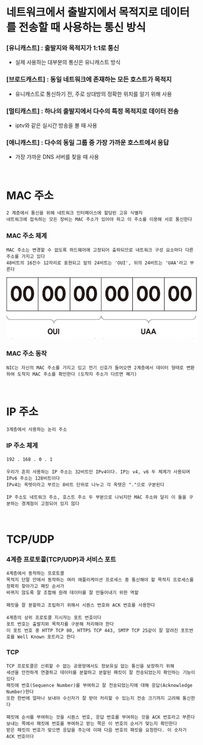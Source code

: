 # 네트워크에서 출발지에서 목적지로 데이터를 전송할 때 사용하는 통신 방식

### [유니캐스트] : 출발지와 목적지가 1:1로 통신
- 실제 사용하는 대부분의 통신은 유니캐스트 방식

### [브로드캐스트] : 동일 네트워크에 존재하는 모든 호스트가 목적지
- 유니캐스트로 통신하기 전, 주로 상대방의 정확한 위치를 알기 위해 사용

### [멀티캐스트] : 하나의 출발지에서 다수의 특정 목적지로 데이터 전송
- iptv와 같은 실시간 방송을 볼 때 사용


### [애니캐스트] : 다수의 동일 그룹 중 가장 가까운 호스트에서 응답
- 가장 가까운 DNS 서버를 찾을 때 사용

<br>

# MAC 주소
``` text
2 계층에서 통신을 위해 네트워크 인터페이스에 할당된 고유 식별자
네트워크에 접속하는 모든 장비는 MAC 주소가 있어야 하고 이 주소를 이용해 서로 통신한다
```

### MAC 주소 체계
``` text
MAC 주소는 변경할 수 없도록 하드웨어에 고정되어 출하되므로 네트워크 구성 요소마다 다른 주소를 가지고 있다
48비트의 16진수 12자리로 표현되고 앞의 24비트는 'OUI', 뒤의 24비트는 'UAA'라고 부른다
```
<img src="image/MAC.png" />

### MAC 주소 동작
``` text
NIC는 자신의 MAC 주소를 가지고 있고 전기 신호가 들어오면 2계층에서 데이터 형태로 변환하여 도착지 MAC 주소를 확인한다 (도착지 주소가 다르면 폐기)
```

<br>

# IP 주소
``` text
3계층에서 사용하는 논리 주소
```

### IP 주소 체계
``` text
192 . 168 . 0 . 1

우리가 흔히 사용하는 IP 주소는 32비트인 IPv4이다. IP는 v4, v6 두 체계가 사용되며 IPv6 주소는 128비트이다
IPv4는 옥텟이라고 부르는 8비트 단위로 나누고 각 옥텟은 "."으로 구분된다

IP 주소도 네트워크 주소, 호스트 주소 두 부분으로 나뉘지만 MAC 주소와 달리 이 둘을 구분하는 경계점이 고정되어 있지 않다
```

<br>

# TCP/UDP

### 4계층 프로토콜(TCP/UDP)과 서비스 포트
``` text
4계층에서 동작하는 프로토콜
목적지 단말 안에서 동작하는 여러 애플리케이션 프로세스 중 통신해야 할 목적지 프로세스를 정확히 찾아가고 패킷 순서가
바뀌지 않도록 잘 조합해 원래 데이터를 잘 만들어내기 위한 역할

패킷을 잘 분할하고 조립하기 위해서 시퀀스 번호와 ACK 번호를 사용한다

4계층의 상위 프로토콜 지시자는 포트 번호이다
포트 번호는 출발지와 목적지를 구분해 처리해야 한다
이 포트 번호 중 HTTP TCP 80, HTTPS TCP 443, SMTP TCP 25같이 잘 알려진 포트번호를 Well Known 포트라고 한다
```

### TCP
``` text
TCP 프로토콜은 신뢰할 수 없는 공용망에서도 정보유실 없는 통신을 보장하기 위해
세션을 안전하게 연결하고 데이터를 분할하고 분할된 패킷이 잘 전송되었는지 확인하는 기능이 있다
패킷에 번호(Sequence Number)를 부여하고 잘 전송되었는지에 대해 응답(Acknowledge Number)한다
또한 한번에 얼마나 보내야 수신자가 잘 받아 처리할 수 있는지 전송 크기까지 고려해 통신한다

패킷에 순서를 부여하는 것을 시퀀스 번호, 응답 번호를 부여하는 것을 ACK 번호라고 부른다
보내는 쪽에서 패킷에 번호를 부여하고 받는 쪽은 이 번호의 순서가 맞는지 확인한다
받은 패킷의 번호가 맞으면 응답을 주는데 이때 다음 번호의 패킷을 요청한다. 이 숫자가 ACK 번호이다
```






















